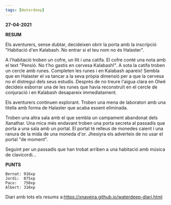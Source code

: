 ```yaml
---
tags: [Waterdeep]
---
```

**27-04-2021**

**RESUM**

Els aventurers, sense dubtar, decideixen obrir la porta amb la inscripció
"Habitació d'en Kalabash. No entrar si el teu nom no és Halaster".

A l'habitació troben un cofre, un llit i una catifa. El cofre conté una nota
amb el text "Pensió. No t'ho gastis en cervesa Kalabash!". A sota la catifa
troben un cercle amb runes. Completen les runes i en Kalabash apareix! Sembla
que en Halaster el va tancar a la seva pròpia dimensió per a que la cervesa no
el distregui dels seus estudis. Després de no treure l'aigua clara en Olwë
decideix esborrar una de les runes que havia reconstruït en el cercle de
conjuració i en Kalabash desapareix immediatament.

Els aventurers continuen explorant. Troben una mena de laboratori amb una
titella amb forma de Halaster que acaba essent eliminada.

Troben una altra sala amb el que sembla un campament abandonat dels Xanathar.
Una mica més endavant troben una porta secreta al passadís que porta a una sala
amb un portal. El portal té relleus de monedes caient i una ranura de la mida
de una moneda d'or. Jhesiyra els adverteix de no usar el portal "de moment".

Seguint per un passadís que han trobat arriben a una habitació amb música de
clavicordi...


**PUNTS**

```
Bernat: 916xp
Jordi:  875xp
Paco:   750xp  
Albert: 310xp 
```

Diari amb tots els resums a:https://xnaveira.github.io/waterdeep-diari.html
